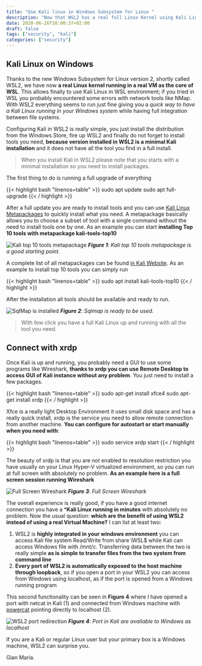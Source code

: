 ```yaml
---
title: "Use Kali linux in Windows Subsystem for Linux "
description: "Now that WSL2 has a real full Linux Kernel using Kali Linux in WSL2 is a nice option to have."
date: 2020-06-26T10:00:37+02:00
draft: false
tags: ["security", "kali"]
categories: ["security"]
---
```


## Kali Linux on Windows

Thanks to the new Windows Subsystem for Linux version 2, shortly called WSL2, we have now **a real Linux kernel running in a real VM as the core of WSL**. This allows finally to use Kali Linux in WSL environment; if you tried in WSL you probably encountered some errors with network tools like NMap. With WSL2 everything seems to run just fine giving you a *quick way to have a Kali Linux running in your Windows system* while having full integration between file systems.

Configuring Kali in WSL2 is really simple, you just install the distribution from the Windows Store, fire up WSL2 and finally do not forget to install tools you need, **because version installed in WSL2 is a minimal Kali installation** and it does not have all the tool you find in a full install.

> When you install Kali in WSL2 please note that you starts with a minimal installation so you need to install packages.

The first thing to do is running a full upgrade of everything

{{< highlight bash "linenos=table" >}}
sudo apt update
sudo apt full-upgrade
{{< / highlight >}}

After a full update you are ready to install tools and you can use [Kali Linux Metapackages](https://tools.kali.org/kali-metapackages) to quickly install what you need. A metapackage basically  allows you to choose a subset of tool with a single command without the need to install tools one by one. As an example you can start **installing Top 10 tools with metapackage kali-tools-top10**

![Kali top 10 tools metapackage](../images/kali-top-10-tools.png)
***Figure 1***: *Kali top 10 tools metapackage is a good starting point.*

A complete list of all metapackages can be found [in Kali Website](https://tools.kali.org/kali-metapackages). As an example to install top 10 tools you can simply run

{{< highlight bash "linenos=table" >}}
sudo apt install kali-tools-top10
{{< / highlight >}}

After the installation all tools should be available and ready to run.

![SqlMap is installed](../images/sqlmap.png)
***Figure 2***: *Sqlmap is ready to be used.*

>With few click you have a full Kali Linux up and running with all the tool you need.

## Connect with xrdp

Once Kali is up and running, you probably need a GUI to use some programs like Wireshark, **thanks to xrdp you can use Remote Desktop to access GUI of Kali instance without any problem**. You just need to install a few packages.

{{< highlight bash "linenos=table" >}}
sudo apt-get install xfce4
sudo apt-get install xrdp
{{< / highlight >}}

Xfce is a really light Desktop Environment it uses small disk space and has a really quick install, xrdp is the service you need to allow remote connection from another machine. **You can configure for autostart or start manually when you need with**:

{{< highlight bash "linenos=table" >}}
sudo service xrdp start
{{< / highlight >}}

The beauty of xrdp is that you are not enabled to resolution restriction you have usually on your Linux Hyper-V virtualized environment, so you can run at full screen with absolutely no problem. **As an example here is a full screen session running Wireshark**

![Full Screen Wireshark](../images/full-screen-wireshark.png)
***Figure 3***: *Full Screen Wireshark*

The overall experience is really good, if you have a good internet connection you have a ***Kali Linux running in minutes** with absolutely no problem. Now the usual question: **which are the benefit of using WSL2 instead of using a real Virtual Machine?** I can list at least two:

1. WSL2 is **highly integrated in your windows environment** you can access Kali file system Read/Write from share \\WSL$ while Kali can access Windows file with /mnt/c. Transferring data between the two is really simple **as is simple to transfer files from the two system from command line**
1. **Every port of WSL2 is automatically exposed to the host machine through loopback**, so if you open a port in your WSL2 you can access from Windows using localhost, as if the port is opened from a Windows running program

This second functionality can be seen in **Figure 4** where I have opened a port with netcat in Kali (1) and connected from Windows machine with [powercat](https://github.com/besimorhino/powercat) pointing directly to localhost (2).

![WSL2 port redirection](../images/net-cat-wsl2.png)
***Figure 4***: *Port in Kali are available to Windows as localhost*

If you are a Kali or regular Linux user but your primary box is a Windows machine, WSL2 can surprise you.

Gian Maria.
